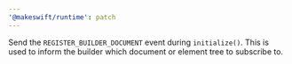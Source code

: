 ```yaml
---
'@makeswift/runtime': patch
---
```


Send the `REGISTER_BUILDER_DOCUMENT` event during `initialize()`. This is used to inform the builder which document or element tree to subscribe to.
